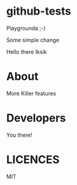 github-tests
============
 
Playgrounda ;-)
 
Some simple change
 
Hello there Iksik

# About

More Killer features

# Developers

You there!
 
# LICENCES
 
MIT